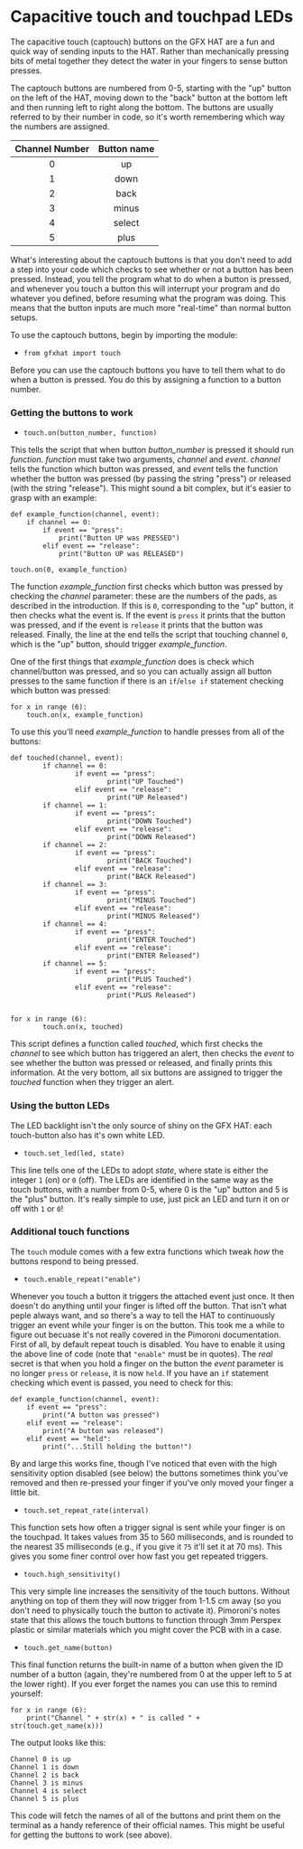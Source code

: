 

# Capacitive touch and touchpad LEDs

The capacitive touch (captouch) buttons on the GFX HAT are a fun and quick way of sending inputs to the HAT.  Rather than mechanically pressing bits of metal together they detect the water in your fingers to sense button presses.

The captouch buttons are numbered from 0-5, starting with the "up" button on the left of the HAT, moving down to the "back" button at the bottom left and then running left to right along the bottom.  The buttons are usually referred to by their number in code, so it's worth remembering which way the numbers are assigned.


|Channel Number|Button name |
|:----:|:----------:|
|0      |up         |
|1      |down       |
|2      |back       |
|3      |minus      |
|4      |select     |
|5      |plus       |

What's interesting about the captouch buttons is that you don't need to add a step into your code which checks to see whether or not a button has been pressed.  Instead, you tell the program what to do when a button is pressed, and whenever you touch a button this will interrupt your program and do whatever you defined, before resuming what the program was doing.  This means that the button inputs are much more "real-time" than normal button setups.

To use the captouch buttons, begin by importing the module:

* `from gfxhat import touch`

Before you can use the captouch buttons you have to tell them what to do when a button is pressed.  You do this by assigning a function to a button number.

### Getting the buttons to work

* `touch.on(button_number, function)`

This tells the script that when button _button_number_ is pressed it should run _function_. _function_ must take two arguments, _channel_ and _event_.  _channel_ tells the function which button was pressed, and _event_ tells the function whether the button was pressed (by passing the string "press") or released (with the string "release").  This might sound a bit complex, but it's easier to grasp with an example:

```
def example_function(channel, event):
    if channel == 0:
        if event == "press":
            print("Button UP was PRESSED")
        elif event == "release":
            print("Button UP was RELEASED")
    
touch.on(0, example_function)
```

The function _example_function_ first checks which button was pressed by checking the _channel_ parameter: these are the numbers of the pads, as described in the introduction.  If this is `0`, corresponding to the "up" button, it then checks what the event is.  If the event is `press` it prints that the button was pressed, and if the event is `release` it prints that the button was released.  Finally, the line at the end tells the script that touching channel `0`, which is the "up" button, should trigger _example_function_.

One of the first things that _example_function_ does is check which channel/button was pressed, and so you can actually assign all button presses to the same function if there is an `if`/`else if` statement checking which button was pressed:

```
for x in range (6):
    touch.on(x, example_function)
```

To use this you'll need _example_function_ to handle presses from all of the buttons:

```
def touched(channel, event):
        if channel == 0:
                if event == "press":
                        print("UP Touched")
                elif event == "release":
                        print("UP Released")
        if channel == 1:
                if event == "press":
                        print("DOWN Touched")
                elif event == "release":
                        print("DOWN Released")
        if channel == 2:
                if event == "press":
                        print("BACK Touched")
                elif event == "release":
                        print("BACK Released")
        if channel == 3:
                if event == "press":
                        print("MINUS Touched")
                elif event == "release":
                        print("MINUS Released")
        if channel == 4:
                if event == "press":
                        print("ENTER Touched")
                elif event == "release":
                        print("ENTER Released")
        if channel == 5:
                if event == "press":
                        print("PLUS Touched")
                elif event == "release":
                        print("PLUS Released")


for x in range (6):
        touch.on(x, touched)
```
This script defines a function called _touched_, which first checks the _channel_ to see which button has triggered an alert, then checks the _event_ to see whether the button was pressed or released, and finally prints this information.  At the very bottom, all six buttons are assigned to trigger the _touched_ function when they trigger an alert.

### Using the button LEDs

The LED backlight isn't the only source of shiny on the GFX HAT: each touch-button also has it's own white LED.

* `touch.set_led(led, state)`

This line tells one of the LEDs to adopt _state_, where state is either the integer `1` (on) or `0` (off).  The LEDs are identified in the same way as the touch buttons, with a number from 0-5, where 0 is the "up" button and 5 is the "plus" button.  It's really simple to use, just pick an LED and turn it on or off with `1` or `0`!

### Additional touch functions

The `touch` module comes with a few extra functions which tweak _how_ the buttons respond to being pressed.  

* `touch.enable_repeat("enable")`

Whenever you touch a button it triggers the attached event just once.  It then doesn't do anything until your finger is lifted off the button.  That isn't what peple always want, and so there's a way to tell the HAT to continuously trigger an event while your finger is on the button.  This took me a while to figure out becuase it's not really covered in the Pimoroni documentation.  First of all, by default repeat touch is disabled.  You have to enable it using the above line of code (note that `"enable"` must be in quotes).  The *real* secret is that when you hold a finger on the button the _event_ parameter is no longer `press` or `release`, it is now `held`.  If you have an `if` statement checking which event is passed, you need to check for this:

```
def example_function(channel, event):
    if event == "press":
        print("A button was pressed")
    elif event == "release":
        print("A button was released")
    elif event == "held":
        print("...Still holding the button!")
```

By and large this works fine, though I've noticed that even with the high sensitivity option disabled (see below) the buttons sometimes think you've removed and then re-pressed your finger if you've only moved your finger a little bit. 

* `touch.set_repeat_rate(interval)`

This function sets how often a trigger signal is sent while your finger is on the touchpad.  It takes values from 35 to 560 milliseconds, and is rounded to the nearest 35 milliseconds (e.g., if you give it `75` it'll set it at 70 ms).  This gives you some finer control over how fast you get repeated triggers.

* `touch.high_sensitivity()`

This very simple line increases the sensitivity of the touch buttons.  Without anything on top of them they will now trigger from 1-1.5 cm away (so you don't need to physically touch the button to activate it).  Pimoroni's notes state that this allows the touch buttons to function through 3mm Perspex plastic or similar materials which you might cover the PCB with in a case.

* `touch.get_name(button)`

This final function returns the built-in name of a button when given the ID number of a button (again, they're numbered from 0 at the upper left to  5 at the lower right).  If you ever forget the names you can use this to remind yourself:

```
for x in range (6):
    print("Channel " + str(x) + " is called " + str(touch.get_name(x)))
```

The output looks like this:

```
Channel 0 is up
Channel 1 is down
Channel 2 is back
Channel 3 is minus
Channel 4 is select
Channel 5 is plus
```

This code will fetch the names of all of the buttons and print them on the terminal as a handy reference of their official names.  This might be useful for getting the buttons to work (see above).      
